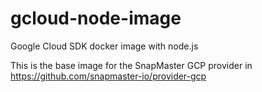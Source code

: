# gcloud-node-image
Google Cloud SDK docker image with node.js

This is the base image for the SnapMaster GCP provider in https://github.com/snapmaster-io/provider-gcp
